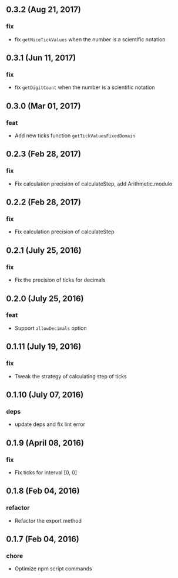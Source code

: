 ## 0.3.2 (Aug 21, 2017)

### fix

- fix `getNiceTickValues` when the number is a scientific notation

## 0.3.1 (Jun 11, 2017)

### fix

- fix `getDigitCount` when the number is a scientific notation

## 0.3.0 (Mar 01, 2017)

### feat

- Add new ticks function `getTickValuesFixedDomain`

## 0.2.3 (Feb 28, 2017)

### fix

- Fix calculation precision of calculateStep, add Arithmetic.modulo

## 0.2.2 (Feb 28, 2017)

### fix

- Fix calculation precision of calculateStep

## 0.2.1 (July 25, 2016)

### fix

- Fix the precision of ticks for decimals

## 0.2.0 (July 25, 2016)

### feat

- Support `allowDecimals` option

## 0.1.11 (July 19, 2016)

### fix

- Tweak the strategy of calculating step of ticks

## 0.1.10 (July 07, 2016)

### deps

- update deps and fix lint error

## 0.1.9 (April 08, 2016)

### fix

- Fix ticks for interval [0, 0]

## 0.1.8 (Feb 04, 2016)

### refactor

- Refactor the export method

## 0.1.7 (Feb 04, 2016)

### chore

- Optimize npm script commands
